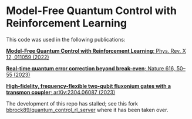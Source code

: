 # Model-Free Quantum Control with Reinforcement Learning

This code was used in the following publications:

[**Model-Free Quantum Control with Reinforcement Learning**; Phys. Rev. X 12, 011059 (2022)](https://journals.aps.org/prx/abstract/10.1103/PhysRevX.12.011059)

[**Real-time quantum error correction beyond break-even**; Nature 616, 50–55 (2023)](https://www.nature.com/articles/s41586-023-05782-6)

[**High-fidelity, frequency-flexible two-qubit fluxonium gates with a transmon coupler**; arXiv:2304.06087 (2023)](https://arxiv.org/abs/2304.06087)

The development of this repo has stalled; see this fork [bbrock89/quantum_control_rl_server](https://github.com/bbrock89/quantum_control_rl_server) where it has been taken over.
